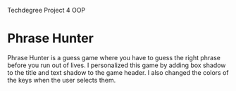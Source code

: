Techdegree Project 4 OOP
# Phrase Hunter 
Phrase Hunter is a guess game where you have to guess the right phrase
before you run out of lives. I personalized this game by adding box shadow to 
the title and text shadow to the game header. I also changed the colors of the 
keys when the user selects them.

